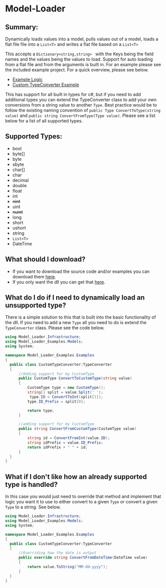 # Model-Loader

## Summary:
Dynamically loads values into a model, pulls values out of a model, loads a flat file file into a ```List<T>``` and writes a flat file based on a ```List<T>```

This accepts a ```Dictionary<string,string> ``` with the Keys being the field names and the values being the values to load.
Support for auto loading from a flat file and from the arguments is built in.
For an example please see the included example project. For a quick overview, please see below.
- [Example Logic](https://github.com/daveT83/Model-Loader/blob/main/Model%20Loader%20Examples/Model%20Loader%20Examples/Examples/Example.cs) 
- [Custom TypeConverter Example](https://github.com/daveT83/Model-Loader/blob/main/Model%20Loader%20Examples/Model%20Loader%20Examples/Examples/CustomTypeConverter.cs)

This has support for all built in types for c#, but if you need to add additional types you can extend the TypeConverter class to add your own conversions from a string value to another ```Type```. Best practice would be to follow the existing naming convention of ```public Type ConvertToType(string value)``` and ```public string ConvertFromType(Type value)```. Please see a list below for a list of all supported types.
  
## Supported Types:
  - bool
  - byte[]
  - byte
  - sbyte
  - char[]
  - char
  - decimal
  - double
  - float
  - int
  - ~~nint~~
  - uint
  - ~~nuint~~
  - long
  - short
  - ushort
  - string
  - ```List<T>```
  - DateTime
  
## What should I download?
  - If you want to download the source code and/or examples you can download them [here](https://github.com/daveT83/Model-Loader/archive/refs/heads/main.zip).
  - If you only want the dll you can get that [here](https://github.com/daveT83/Model-Loader/raw/main/Model%20Loader/Model%20Loader/bin/Debug/Model%20Loader.dll).

## What do I do if I need to dynamically load an unsupported type?
  There is a simple solution to this that is built into the basic functionality of the dll. If you need to add a new ```Type``` all you need to do is extend the ```TypeConverter``` class. Please see the code below.
  
  ```c#
using Model_Loader.Infrastructure;
using Model_Loader_Examples.Models;
using System;

namespace Model_Loader_Examples.Examples
{
    public class CustomTypeConverter:TypeConverter
    {
        //Adding support for my CustomType
        public CustomType ConvertToCustomType(string value)
        {
            CustomType type = new CustomType();
            string[] split = value.Split(' ');
             type.ID = ConvertToInt(split[1]);
            type.ID_Prefix = split[0];

            return type;
        }

        //adding support for my CustomType
        public string ConvertFromCustomType(CustomType value)
        {
            string id = ConvertFromInt(value.ID);
            string idPrefix = value.ID_Prefix;
            return idPrefix + " " + id;
        }
    }
}

  ```
  
  
## What if I don't like how an already supported type is handled?
  In this case you would just need to override that method and implement that logic you want it to use to either convert to a given ```Type``` or convert a given ```Type``` to a string. See below.
  
  ```c#
using Model_Loader.Infrastructure;
using Model_Loader_Examples.Models;
using System;

namespace Model_Loader_Examples.Examples
{
    public class CustomTypeConverter:TypeConverter
    {
        //Overriding how the date is output
        public override string ConvertFromDateTime(DateTime value)
        {
            return value.ToString("MM-dd-yyyy");
        }
    }
}

```
